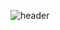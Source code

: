 ![header](https://capsule-render.vercel.app/api?type=rect&color=auto&height=300&section=header&text=nakyoung's%20github&fontSize=90)
